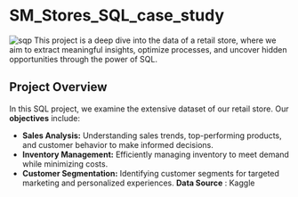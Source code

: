 # SM_Stores_SQL_case_study
![sqp](https://github.com/mobolajifalugba/SM-Stores-SQL-case-study/assets/51162684/5cd9321e-a99f-4b11-9e86-36dca2446024)
This project is a deep dive into the data of a retail store, where we aim to extract meaningful insights, optimize processes, and uncover hidden opportunities through the power of SQL.
## Project Overview
In this SQL project, we examine the extensive dataset of our retail store. Our **objectives** include:

- **Sales Analysis:** Understanding sales trends, top-performing products, and customer behavior to make informed decisions.
- **Inventory Management:** Efficiently managing inventory to meet demand while minimizing costs.
- **Customer Segmentation:** Identifying customer segments for targeted marketing and personalized experiences.
**Data Source** : Kaggle

